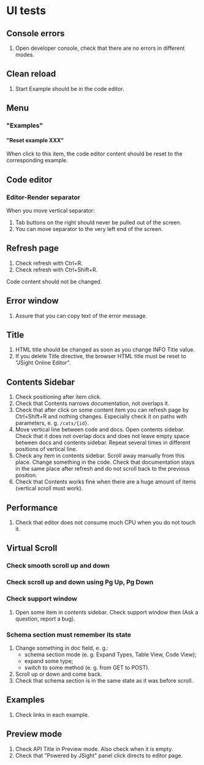 # UI tests

## Console errors

1. Open developer console, check that there are no errors in different modes.

## Clean reload

1. Start Example should be in the code editor.

## Menu

### "Examples"

#### "Reset example XXX"

When click to this item, the code editor content should be reset to the corresponding example.

## Code editor

### Editor-Render separator

When you move vertical separator:

1. Tab buttons on the right should never be pulled out of the screen.
2. You can move separator to the very left end of the screen.

## Refresh page

1. Check refresh with Ctrl+R.
2. Check refresh with Ctrl+Shift+R.

Code content should not be changed.

## Error window

1. Assure that you can copy text of the error message.

## Title

1. HTML title should be changed as soon as you change INFO Title value.
2. If you delete Title directive, the browser HTML title must be reset to "JSight Online Editor".

## Contents Sidebar

1. Check positioning after item click.
2. Check that Contents narrows documentation, not overlaps it.
3. Check that after click on some content item you can refresh page by Ctrl+Shift+R and nothing
   changes. Especially check it on paths with parameters, e. g. `/cats/{id}`.
4. Move vertical line between code and docs. Open contents sidebar. Check that it does not overlap
   docs and does not leave empty space between docs and contents sidebar. Repeat several times in
   different positions of vertical line.
5. Check any item in contents sidebar. Scroll away manually from this place. Change something in the
   code. Check that documentation stays in the same place after refresh and do not scroll back to
   the previous position.
6. Check that Contents works fine when there are a huge amount of items (vertical scroll must work).

## Performance

1. Check that editor does not consume much CPU when you do not touch it.

## Virtual Scroll

### Check smooth scroll up and down

### Check scroll up and down using Pg Up, Pg Down

### Check support window

1. Open some item in contents sidebar. Check support window then (Ask a question, report a bug).

### Schema section must remember its state

1. Change something in doc field, e. g.:
   - schema section mode (e. g. Expand Types, Table View, Code View);
   - expand some type;
   - switch to some method (e. g. from GET to POST).
2. Scroll up or down and come back.
3. Check that schema section is in the same state as it was before scroll.

## Examples

1. Check links in each example.

## Preview mode

1. Check API Title in Preview mode. Also check when it is empty.
2. Check that "Powered by JSight" panel click directs to editor page.